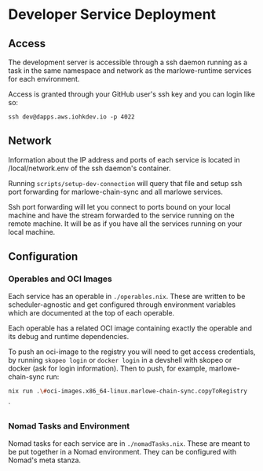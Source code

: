 # Developer Service Deployment
## Access
The development server is accessible through a ssh daemon running as a task in the same namespace and network as the marlowe-runtime services for each environment.

Access is granted through your GitHub user's ssh key and you can login like so:

```
ssh dev@dapps.aws.iohkdev.io -p 4022
```

## Network
Information about the IP address and ports of each service is located in /local/network.env of the ssh daemon's container.

Running `scripts/setup-dev-connection` will query that file and setup ssh port forwarding for marlowe-chain-sync and all marlowe services.

Ssh port forwarding will let you connect to ports bound on your local machine and have the stream forwarded to the service running on the remote machine. It will be as if you have all the services running on your local machine.

## Configuration
### Operables and OCI Images
Each service has an operable in `./operables.nix`. These are written to be scheduler-agnostic and get configured through environment variables which are documented at the top of each operable.

Each operable has a related OCI image containing exactly the operable and its debug and runtime dependencies.

To push an oci-image to the registry you will need to get access credentials, by running `skopeo login` or `docker login` in a devshell with skopeo or docker (ask for login information).
Then to push, for example, marlowe-chain-sync run:

``` sh
nix run .\#oci-images.x86_64-linux.marlowe-chain-sync.copyToRegistry
```

`
### Nomad Tasks and Environment
Nomad tasks for each service are in `./nomadTasks.nix`. These are meant to be put together in a Nomad environment. They can be configured with Nomad's meta stanza.
